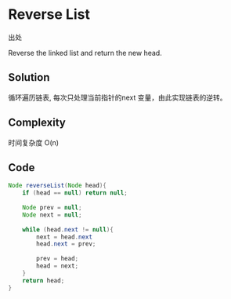 # Reverse List

出处

Reverse the linked list and return the new head.

## Solution

循环遍历链表, 每次只处理当前指针的next 变量，由此实现链表的逆转。

## Complexity

时间复杂度 O(n)

## Code

```java
Node reverseList(Node head){
	if (head == null) return null;
	
	Node prev = null;
	Node next = null;
	
	while (head.next != null){
		next = head.next
		head.next = prev;
		
		prev = head;
		head = next;
	}
	return head;
}
```


